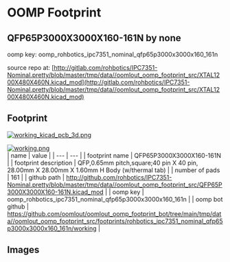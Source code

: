 # OOMP Footprint  
## QFP65P3000X3000X160-161N  by none  
  
oomp key: oomp_rohbotics_ipc7351_nominal_qfp65p3000x3000x160_161n  
  
source repo at: [http://gitlab.com/rohbotics/IPC7351-Nominal.pretty/blob/master/tmp/data//oomlout_oomp_footprint_src/XTAL1200X480X460N.kicad_mod](http://gitlab.com/rohbotics/IPC7351-Nominal.pretty/blob/master/tmp/data//oomlout_oomp_footprint_src/XTAL1200X480X460N.kicad_mod)  
## Footprint  
  
[![working_kicad_pcb_3d.png](working_kicad_pcb_3d_600.png)](working_kicad_pcb_3d.png)  
  
[![working.png](working_600.png)](working.png)  
| name | value | 
| --- | --- | 
| footprint name | QFP65P3000X3000X160-161N | 
| footprint description | QFP,0.65mm pitch,square;40 pin X 40 pin, 28.00mm X 28.00mm X 1.60mm H Body (w/thermal tab) | 
| number of pads | 161 | 
| github path | http://github.com/rohbotics/IPC7351-Nominal.pretty/blob/master/tmp/data//oomlout_oomp_footprint_src/QFP65P3000X3000X160-161N.kicad_mod | 
| oomp key | oomp_rohbotics_ipc7351_nominal_qfp65p3000x3000x160_161n | 
| oomp bot github | https://github.com/oomlout/oomlout_oomp_footprint_bot/tree/main/tmp/data//oomlout_oomp_footprint_src/footprints/rohbotics_ipc7351_nominal_qfp65p3000x3000x160_161n/working | 
## Images  
